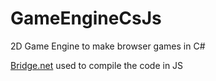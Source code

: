 # GameEngineCsJs

2D Game Engine to make browser games in C#

[Bridge.net](http://bridge.net) used to compile the code in JS
